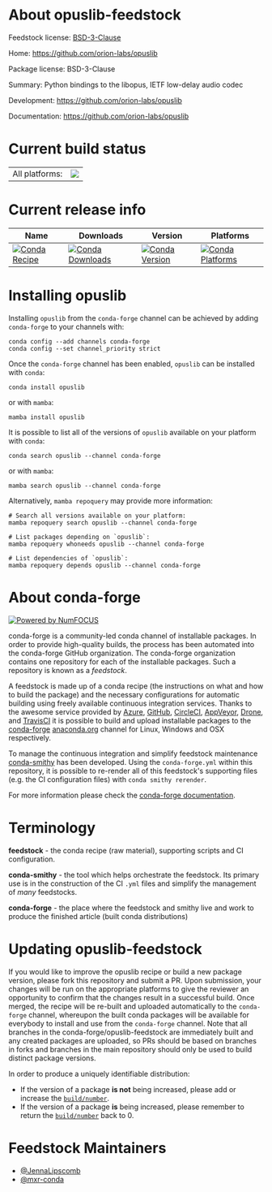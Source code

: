 About opuslib-feedstock
=======================

Feedstock license: [BSD-3-Clause](https://github.com/conda-forge/opuslib-feedstock/blob/main/LICENSE.txt)

Home: https://github.com/orion-labs/opuslib

Package license: BSD-3-Clause

Summary: Python bindings to the libopus, IETF low-delay audio codec

Development: https://github.com/orion-labs/opuslib

Documentation: https://github.com/orion-labs/opuslib

Current build status
====================


<table><tr><td>All platforms:</td>
    <td>
      <a href="https://dev.azure.com/conda-forge/feedstock-builds/_build/latest?definitionId=13378&branchName=main">
        <img src="https://dev.azure.com/conda-forge/feedstock-builds/_apis/build/status/opuslib-feedstock?branchName=main">
      </a>
    </td>
  </tr>
</table>

Current release info
====================

| Name | Downloads | Version | Platforms |
| --- | --- | --- | --- |
| [![Conda Recipe](https://img.shields.io/badge/recipe-opuslib-green.svg)](https://anaconda.org/conda-forge/opuslib) | [![Conda Downloads](https://img.shields.io/conda/dn/conda-forge/opuslib.svg)](https://anaconda.org/conda-forge/opuslib) | [![Conda Version](https://img.shields.io/conda/vn/conda-forge/opuslib.svg)](https://anaconda.org/conda-forge/opuslib) | [![Conda Platforms](https://img.shields.io/conda/pn/conda-forge/opuslib.svg)](https://anaconda.org/conda-forge/opuslib) |

Installing opuslib
==================

Installing `opuslib` from the `conda-forge` channel can be achieved by adding `conda-forge` to your channels with:

```
conda config --add channels conda-forge
conda config --set channel_priority strict
```

Once the `conda-forge` channel has been enabled, `opuslib` can be installed with `conda`:

```
conda install opuslib
```

or with `mamba`:

```
mamba install opuslib
```

It is possible to list all of the versions of `opuslib` available on your platform with `conda`:

```
conda search opuslib --channel conda-forge
```

or with `mamba`:

```
mamba search opuslib --channel conda-forge
```

Alternatively, `mamba repoquery` may provide more information:

```
# Search all versions available on your platform:
mamba repoquery search opuslib --channel conda-forge

# List packages depending on `opuslib`:
mamba repoquery whoneeds opuslib --channel conda-forge

# List dependencies of `opuslib`:
mamba repoquery depends opuslib --channel conda-forge
```


About conda-forge
=================

[![Powered by
NumFOCUS](https://img.shields.io/badge/powered%20by-NumFOCUS-orange.svg?style=flat&colorA=E1523D&colorB=007D8A)](https://numfocus.org)

conda-forge is a community-led conda channel of installable packages.
In order to provide high-quality builds, the process has been automated into the
conda-forge GitHub organization. The conda-forge organization contains one repository
for each of the installable packages. Such a repository is known as a *feedstock*.

A feedstock is made up of a conda recipe (the instructions on what and how to build
the package) and the necessary configurations for automatic building using freely
available continuous integration services. Thanks to the awesome service provided by
[Azure](https://azure.microsoft.com/en-us/services/devops/), [GitHub](https://github.com/),
[CircleCI](https://circleci.com/), [AppVeyor](https://www.appveyor.com/),
[Drone](https://cloud.drone.io/welcome), and [TravisCI](https://travis-ci.com/)
it is possible to build and upload installable packages to the
[conda-forge](https://anaconda.org/conda-forge) [anaconda.org](https://anaconda.org/)
channel for Linux, Windows and OSX respectively.

To manage the continuous integration and simplify feedstock maintenance
[conda-smithy](https://github.com/conda-forge/conda-smithy) has been developed.
Using the ``conda-forge.yml`` within this repository, it is possible to re-render all of
this feedstock's supporting files (e.g. the CI configuration files) with ``conda smithy rerender``.

For more information please check the [conda-forge documentation](https://conda-forge.org/docs/).

Terminology
===========

**feedstock** - the conda recipe (raw material), supporting scripts and CI configuration.

**conda-smithy** - the tool which helps orchestrate the feedstock.
                   Its primary use is in the construction of the CI ``.yml`` files
                   and simplify the management of *many* feedstocks.

**conda-forge** - the place where the feedstock and smithy live and work to
                  produce the finished article (built conda distributions)


Updating opuslib-feedstock
==========================

If you would like to improve the opuslib recipe or build a new
package version, please fork this repository and submit a PR. Upon submission,
your changes will be run on the appropriate platforms to give the reviewer an
opportunity to confirm that the changes result in a successful build. Once
merged, the recipe will be re-built and uploaded automatically to the
`conda-forge` channel, whereupon the built conda packages will be available for
everybody to install and use from the `conda-forge` channel.
Note that all branches in the conda-forge/opuslib-feedstock are
immediately built and any created packages are uploaded, so PRs should be based
on branches in forks and branches in the main repository should only be used to
build distinct package versions.

In order to produce a uniquely identifiable distribution:
 * If the version of a package **is not** being increased, please add or increase
   the [``build/number``](https://docs.conda.io/projects/conda-build/en/latest/resources/define-metadata.html#build-number-and-string).
 * If the version of a package **is** being increased, please remember to return
   the [``build/number``](https://docs.conda.io/projects/conda-build/en/latest/resources/define-metadata.html#build-number-and-string)
   back to 0.

Feedstock Maintainers
=====================

* [@JennaLipscomb](https://github.com/JennaLipscomb/)
* [@mxr-conda](https://github.com/mxr-conda/)


